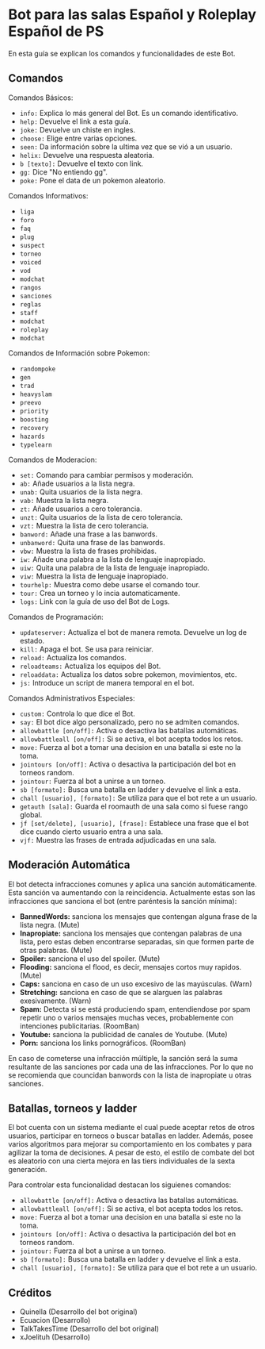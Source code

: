 ﻿Bot para las salas Español y Roleplay Español de PS
====================

En esta guía se explican los comandos y funcionalidades de este Bot.


Comandos
------------

Comandos Básicos: 

 - `info:` Explica lo más general del Bot. Es un comando identificativo.
 - `help:` Devuelve el link a esta guía.
 - `joke:` Devuelve un chiste en ingles.
 - `choose:` Elige entre varias opciones.
 - `seen:` Da información sobre la ultima vez que se vió a un usuario.
 - `helix:` Devuelve una respuesta aleatoria.
 - `b [texto]:` Devuelve el texto con link.
 - `gg:` Dice "No entiendo gg".
 - `poke:` Pone el data de un pokemon aleatorio.

Comandos Informativos: 

 - `liga`
 - `foro`
 - `faq`
 - `plug`
 - `suspect`
 - `torneo`
 - `voiced`
 - `vod`
 - `modchat`
 - `rangos`
 - `sanciones`
 - `reglas`
 - `staff`
 - `modchat`
 - `roleplay`
 - `modchat`
  
Comandos de Información sobre Pokemon: 

 - `randompoke`
 - `gen`
 - `trad`
 - `heavyslam`
 - `preevo`
 - `priority`
 - `boosting`
 - `recovery`
 - `hazards`
 - `typelearn`
  
Comandos de Moderacion:

 - `set:` Comando para cambiar permisos y moderación.
 - `ab:` Añade usuarios a la lista negra.
 - `unab:` Quita usuarios de la lista negra.
 - `vab:` Muestra la lista negra.
 - `zt:` Añade usuarios a cero tolerancia.
 - `unzt:` Quita usuarios de la lista de cero tolerancia.
 - `vzt:` Muestra la lista de cero tolerancia.
 - `banword:` Añade una frase a las banwords.
 - `unbanword:` Quita una frase de las banwords.
 - `vbw:` Muestra la lista de frases prohibidas.
 - `iw:` Añade una palabra a la lista de lenguaje inapropiado.
 - `uiw:` Quita una palabra de la lista de lenguaje inapropiado.
 - `viw:` Muestra la lista de lenguaje inapropiado.
 - `tourhelp:` Muestra como debe usarse el comando tour.
 - `tour:` Crea un torneo y lo incia automaticamente.
 - `logs:` Link con la guía de uso del Bot de Logs.
  
  
Comandos de Programación:

 - `updateserver:` Actualiza el bot de manera remota. Devuelve un log de estado.
 - `kill:` Apaga el bot. Se usa para reiniciar.
 - `reload:` Actualiza los comandos.
 - `reloadteams:` Actualiza los equipos del Bot.
 - `reloaddata:` Actualiza los datos sobre pokemon, movimientos, etc.
 - `js:` Introduce un script de manera temporal en el bot.

Comandos Administrativos Especiales:

 - `custom:` Controla lo que dice el Bot.
 - `say:` El bot dice algo personalizado, pero no se admiten comandos.
 - `allowbattle [on/off]:` Activa o desactiva las batallas automáticas.
 - `allowbattleall [on/off]:` Si se activa, el bot acepta todos los retos.
 - `move:` Fuerza al bot a tomar una decision en una batalla si este no la toma.
 - `jointours [on/off]:` Activa o desactiva la participación del bot en torneos random.
 - `jointour:` Fuerza al bot a unirse a un torneo.
 - `sb [formato]:` Busca una batalla en ladder y devuelve el link a esta.
 - `chall [usuario], [formato]:` Se utiliza para que el bot rete a un usuario.
 - `getauth [sala]:` Guarda el roomauth de una sala como si fuese rango global.
 - `jf [set/delete], [usuario], [frase]:` Establece una frase que el bot dice cuando cierto usuario entra a una sala.
 - `vjf:` Muestra las frases de entrada adjudicadas en una sala.


Moderación Automática
------------

El bot detecta infracciones comunes y aplica una sanción automáticamente. Esta sanción va aumentando con la reincidencia. Actualmente estas son las infracciones que sanciona el bot (entre paréntesis la sanción mínima):

- **BannedWords:** sanciona los mensajes que contengan alguna frase de la lista negra. (Mute)
- **Inapropiate:** sanciona los mensajes que contengan palabras de una lista, pero estas deben encontrarse separadas, sin que formen parte de otras palabras. (Mute)
- **Spoiler:** sanciona el uso del spoiler. (Mute)
- **Flooding:** sanciona el flood, es decir, mensajes cortos muy rapidos. (Mute)
- **Caps:** sanciona en caso de un uso excesivo de las mayúsculas. (Warn)
- **Stretching:** sanciona en caso de que se alarguen las palabras exesivamente. (Warn)
- **Spam:** Detecta si se está produciendo spam, entendiendose por spam repetir uno o varios mensajes muchas veces, probablemente con intenciones publicitarias. (RoomBan)
- **Youtube:** sanciona la publicidad de canales de Youtube. (Mute)
- **Porn:** sanciona los links pornográficos. (RoomBan)

En caso de cometerse una infracción múltiple, la sanción será la suma resultante de las sanciones por cada una de las infracciones. Por lo que no se recomienda que councidan banwords con la lista de inapropiate u otras sanciones.


Batallas, torneos y ladder
------------

El bot cuenta con un sistema mediante el cual puede aceptar retos de otros usuarios, participar en torneos o buscar batallas en ladder. Además, posee varios algoritmos para mejorar su comportamiento en los combates y para agilizar la toma de decisiones. A pesar de esto, el estilo de combate del bot es aleatorio con una cierta mejora en las tiers individuales de la sexta generación.

Para controlar esta funcionalidad destacan los siguienes comandos:

 - `allowbattle [on/off]:` Activa o desactiva las batallas automáticas.
 - `allowbattleall [on/off]:` Si se activa, el bot acepta todos los retos.
 - `move:` Fuerza al bot a tomar una decision en una batalla si este no la toma.
 - `jointours [on/off]:` Activa o desactiva la participación del bot en torneos random.
 - `jointour:` Fuerza al bot a unirse a un torneo.
 - `sb [formato]:` Busca una batalla en ladder y devuelve el link a esta.
 - `chall [usuario], [formato]:` Se utiliza para que el bot rete a un usuario.
 

Créditos
------------

 - Quinella (Desarrollo del bot original)
 - Ecuacion (Desarrollo)
 - TalkTakesTime (Desarrollo del bot original)
 - xJoelituh (Desarrollo)

